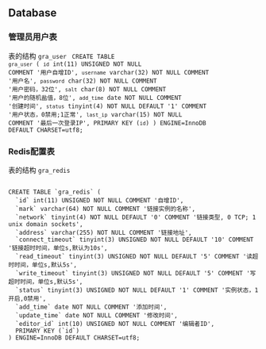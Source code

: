## Database

### 管理员用户表

表的结构 `gra_user`
<code>
CREATE TABLE `gra_user` (
  `id` int(11) UNSIGNED NOT NULL COMMENT '用户自增ID',
  `username` varchar(32) NOT NULL COMMENT '用户名',
  `password` char(32) NOT NULL COMMENT '用户密码，32位',
  `salt` char(8) NOT NULL COMMENT '用户的随机盐值，8位',
  `add_time` date NOT NULL COMMENT '创建时间',
  `status` tinyint(4) NOT NULL DEFAULT '1' COMMENT '用户状态，0禁用;1正常',
  `last_ip` varchar(15) NOT NULL COMMENT '最后一次登录IP',
  PRIMARY KEY (`id`)
) ENGINE=InnoDB DEFAULT CHARSET=utf8;
</code>

### Redis配置表

表的结构 `gra_redis`

<code>
CREATE TABLE `gra_redis` (
  `id` int(11) UNSIGNED NOT NULL COMMENT '自增ID',
  `mark` varchar(64) NOT NULL COMMENT '链接实例的名称',
  `network` tinyint(4) NOT NULL DEFAULT '0' COMMENT '链接类型, 0 TCP; 1 unix domain sockets',
  `address` varchar(255) NOT NULL COMMENT '链接地址',
  `connect_timeout` tinyint(3) UNSIGNED NOT NULL DEFAULT '10' COMMENT '链接超时时间，单位s,默认为10s',
  `read_timeout` tinyint(3) UNSIGNED NOT NULL DEFAULT '5' COMMENT '读超时时间，单位s,默认5s',
  `write_timeout` tinyint(3) UNSIGNED NOT NULL DEFAULT '5' COMMENT '写超时时间，单位s,默认5s',
  `status` tinyint(3) UNSIGNED NOT NULL DEFAULT '1' COMMENT '实例状态，1开启,0禁用',
  `add_time` date NOT NULL COMMENT '添加时间',
  `update_time` date NOT NULL COMMENT '修改时间',
  `editor_id` int(10) UNSIGNED NOT NULL COMMENT '编辑者ID',
  PRIMARY KEY (`id`)
) ENGINE=InnoDB DEFAULT CHARSET=utf8;
</code>